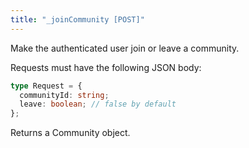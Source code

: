 ```yaml
---
title: "_joinCommunity [POST]"
---
```


Make the authenticated user join or leave a community.

Requests must have the following JSON body:

```ts
type Request = {
  communityId: string;
  leave: boolean; // false by default
};
```

Returns a Community object.
